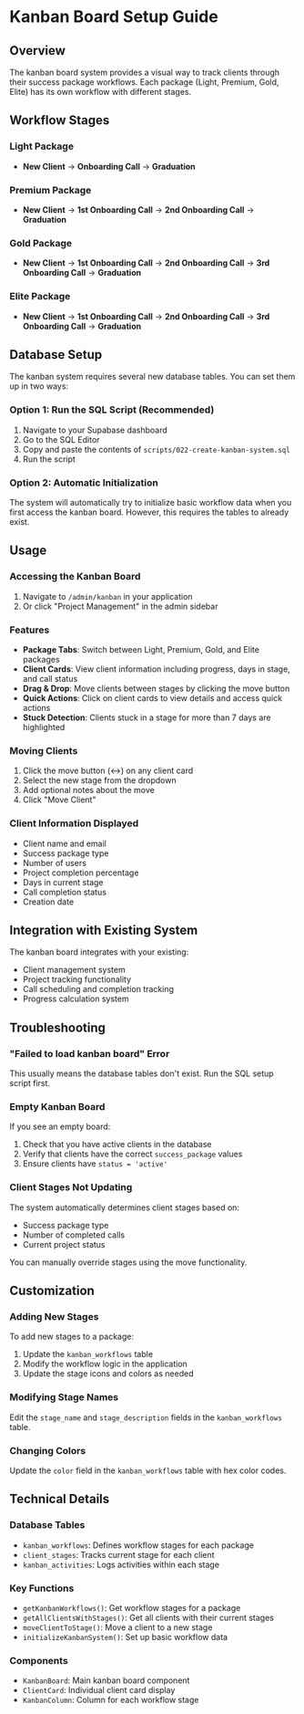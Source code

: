 # Kanban Board Setup Guide

## Overview

The kanban board system provides a visual way to track clients through their success package workflows. Each package (Light, Premium, Gold, Elite) has its own workflow with different stages.

## Workflow Stages

### Light Package
- **New Client** → **Onboarding Call** → **Graduation**

### Premium Package  
- **New Client** → **1st Onboarding Call** → **2nd Onboarding Call** → **Graduation**

### Gold Package
- **New Client** → **1st Onboarding Call** → **2nd Onboarding Call** → **3rd Onboarding Call** → **Graduation**

### Elite Package
- **New Client** → **1st Onboarding Call** → **2nd Onboarding Call** → **3rd Onboarding Call** → **Graduation**

## Database Setup

The kanban system requires several new database tables. You can set them up in two ways:

### Option 1: Run the SQL Script (Recommended)

1. Navigate to your Supabase dashboard
2. Go to the SQL Editor
3. Copy and paste the contents of `scripts/022-create-kanban-system.sql`
4. Run the script

### Option 2: Automatic Initialization

The system will automatically try to initialize basic workflow data when you first access the kanban board. However, this requires the tables to already exist.

## Usage

### Accessing the Kanban Board

1. Navigate to `/admin/kanban` in your application
2. Or click "Project Management" in the admin sidebar

### Features

- **Package Tabs**: Switch between Light, Premium, Gold, and Elite packages
- **Client Cards**: View client information including progress, days in stage, and call status
- **Drag & Drop**: Move clients between stages by clicking the move button
- **Quick Actions**: Click on client cards to view details and access quick actions
- **Stuck Detection**: Clients stuck in a stage for more than 7 days are highlighted

### Moving Clients

1. Click the move button (↔️) on any client card
2. Select the new stage from the dropdown
3. Add optional notes about the move
4. Click "Move Client"

### Client Information Displayed

- Client name and email
- Success package type
- Number of users
- Project completion percentage
- Days in current stage
- Call completion status
- Creation date

## Integration with Existing System

The kanban board integrates with your existing:
- Client management system
- Project tracking functionality
- Call scheduling and completion tracking
- Progress calculation system

## Troubleshooting

### "Failed to load kanban board" Error

This usually means the database tables don't exist. Run the SQL setup script first.

### Empty Kanban Board

If you see an empty board:
1. Check that you have active clients in the database
2. Verify that clients have the correct `success_package` values
3. Ensure clients have `status = 'active'`

### Client Stages Not Updating

The system automatically determines client stages based on:
- Success package type
- Number of completed calls
- Current project status

You can manually override stages using the move functionality.

## Customization

### Adding New Stages

To add new stages to a package:
1. Update the `kanban_workflows` table
2. Modify the workflow logic in the application
3. Update the stage icons and colors as needed

### Modifying Stage Names

Edit the `stage_name` and `stage_description` fields in the `kanban_workflows` table.

### Changing Colors

Update the `color` field in the `kanban_workflows` table with hex color codes.

## Technical Details

### Database Tables

- `kanban_workflows`: Defines workflow stages for each package
- `client_stages`: Tracks current stage for each client
- `kanban_activities`: Logs activities within each stage

### Key Functions

- `getKanbanWorkflows()`: Get workflow stages for a package
- `getAllClientsWithStages()`: Get all clients with their current stages
- `moveClientToStage()`: Move a client to a new stage
- `initializeKanbanSystem()`: Set up basic workflow data

### Components

- `KanbanBoard`: Main kanban board component
- `ClientCard`: Individual client card display
- `KanbanColumn`: Column for each workflow stage 